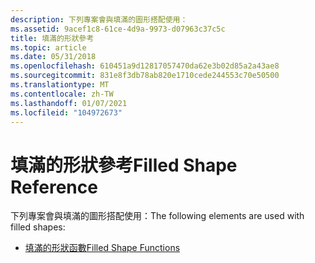```yaml
---
description: 下列專案會與填滿的圖形搭配使用：
ms.assetid: 9acef1c8-61ce-4d9a-9973-d07963c37c5c
title: 填滿的形狀參考
ms.topic: article
ms.date: 05/31/2018
ms.openlocfilehash: 610451a9d12817057470da62e3b02d85a2a43ae8
ms.sourcegitcommit: 831e8f3db78ab820e1710cede244553c70e50500
ms.translationtype: MT
ms.contentlocale: zh-TW
ms.lasthandoff: 01/07/2021
ms.locfileid: "104972673"
---
```

# <a name="filled-shape-reference"></a><span data-ttu-id="14721-103">填滿的形狀參考</span><span class="sxs-lookup"><span data-stu-id="14721-103">Filled Shape Reference</span></span>

<span data-ttu-id="14721-104">下列專案會與填滿的圖形搭配使用：</span><span class="sxs-lookup"><span data-stu-id="14721-104">The following elements are used with filled shapes:</span></span>

-   [<span data-ttu-id="14721-105">填滿的形狀函數</span><span class="sxs-lookup"><span data-stu-id="14721-105">Filled Shape Functions</span></span>](filled-shape-functions.md)

 

 



